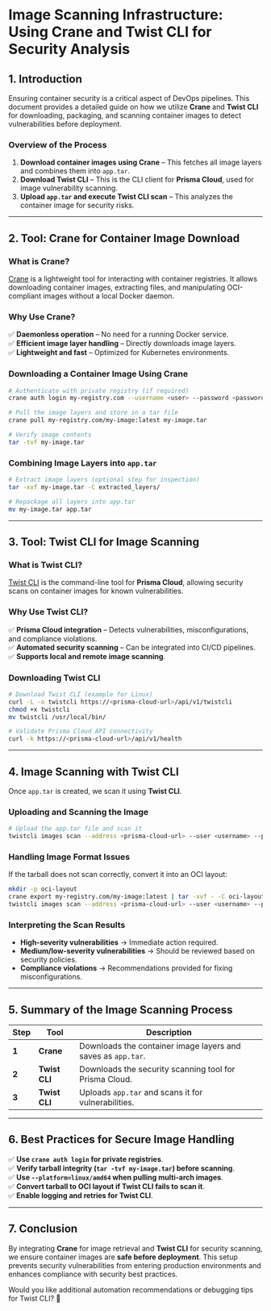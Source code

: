 # **Image Scanning Infrastructure: Using Crane and Twist CLI for Security Analysis**

## **1. Introduction**
Ensuring container security is a critical aspect of DevOps pipelines. This document provides a detailed guide on how we utilize **Crane** and **Twist CLI** for downloading, packaging, and scanning container images to detect vulnerabilities before deployment.

### **Overview of the Process**
1. **Download container images using Crane** – This fetches all image layers and combines them into `app.tar`.
2. **Download Twist CLI** – This is the CLI client for **Prisma Cloud**, used for image vulnerability scanning.
3. **Upload `app.tar` and execute Twist CLI scan** – This analyzes the container image for security risks.

---

## **2. Tool: Crane for Container Image Download**
### **What is Crane?**
[Crane](https://github.com/google/go-containerregistry) is a lightweight tool for interacting with container registries. It allows downloading container images, extracting files, and manipulating OCI-compliant images without a local Docker daemon.

### **Why Use Crane?**
✅ **Daemonless operation** – No need for a running Docker service.  
✅ **Efficient image layer handling** – Directly downloads image layers.  
✅ **Lightweight and fast** – Optimized for Kubernetes environments.  

### **Downloading a Container Image Using Crane**
```bash
# Authenticate with private registry (if required)
crane auth login my-registry.com --username <user> --password <password>

# Pull the image layers and store in a tar file
crane pull my-registry.com/my-image:latest my-image.tar

# Verify image contents
tar -tvf my-image.tar
```

### **Combining Image Layers into `app.tar`**
```bash
# Extract image layers (optional step for inspection)
tar -xvf my-image.tar -C extracted_layers/

# Repackage all layers into app.tar
mv my-image.tar app.tar
```

---

## **3. Tool: Twist CLI for Image Scanning**
### **What is Twist CLI?**
[Twist CLI](https://docs.prismacloud.io/docs/twistcli) is the command-line tool for **Prisma Cloud**, allowing security scans on container images for known vulnerabilities.

### **Why Use Twist CLI?**
✅ **Prisma Cloud integration** – Detects vulnerabilities, misconfigurations, and compliance violations.  
✅ **Automated security scanning** – Can be integrated into CI/CD pipelines.  
✅ **Supports local and remote image scanning**.  

### **Downloading Twist CLI**
```bash
# Download Twist CLI (example for Linux)
curl -L -o twistcli https://<prisma-cloud-url>/api/v1/twistcli
chmod +x twistcli
mv twistcli /usr/local/bin/

# Validate Prisma Cloud API connectivity
curl -k https://<prisma-cloud-url>/api/v1/health
```

---

## **4. Image Scanning with Twist CLI**
Once `app.tar` is created, we scan it using **Twist CLI**.

### **Uploading and Scanning the Image**
```bash
# Upload the app.tar file and scan it
twistcli images scan --address <prisma-cloud-url> --user <username> --password <password> app.tar
```

### **Handling Image Format Issues**
If the tarball does not scan correctly, convert it into an OCI layout:
```bash
mkdir -p oci-layout
crane export my-registry.com/my-image:latest | tar -xvf - -C oci-layout/
twistcli images scan --address <prisma-cloud-url> --user <username> --password <password> oci-layout/
```

### **Interpreting the Scan Results**
- **High-severity vulnerabilities** → Immediate action required.
- **Medium/low-severity vulnerabilities** → Should be reviewed based on security policies.
- **Compliance violations** → Recommendations provided for fixing misconfigurations.

---

## **5. Summary of the Image Scanning Process**
| Step | Tool | Description |
|------|------|-------------|
| **1** | **Crane** | Downloads the container image layers and saves as `app.tar`. |
| **2** | **Twist CLI** | Downloads the security scanning tool for Prisma Cloud. |
| **3** | **Twist CLI** | Uploads `app.tar` and scans it for vulnerabilities. |

---

## **6. Best Practices for Secure Image Handling**
✅ **Use `crane auth login` for private registries**.  
✅ **Verify tarball integrity (`tar -tvf my-image.tar`) before scanning**.  
✅ **Use `--platform=linux/amd64` when pulling multi-arch images**.  
✅ **Convert tarball to OCI layout if Twist CLI fails to scan it**.  
✅ **Enable logging and retries for Twist CLI**.  

---

## **7. Conclusion**
By integrating **Crane** for image retrieval and **Twist CLI** for security scanning, we ensure container images are **safe before deployment**. This setup prevents security vulnerabilities from entering production environments and enhances compliance with security best practices.

Would you like additional automation recommendations or debugging tips for Twist CLI? 🚀

